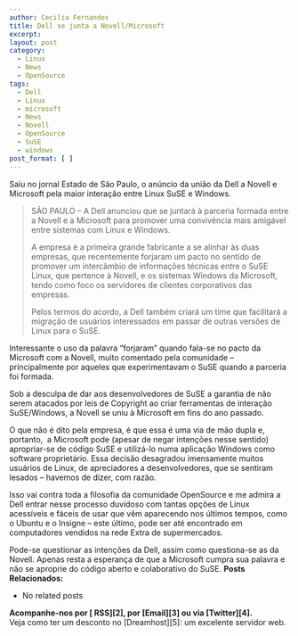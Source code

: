 ```yaml
---
author: Cecilia Fernandes
title: Dell se junta a Novell/Microsoft
excerpt:
layout: post
category:
  - Linux
  - News
  - OpenSource
tags:
  - Dell
  - Linux
  - microsoft
  - News
  - Novell
  - OpenSource
  - SuSE
  - windows
post_format: [ ]
---
```

Saiu no jornal Estado de São Paulo, o anúncio da união da Dell a Novell e Microsoft pela maior interação entre Linux SuSE e Windows.

> SÃO PAULO – A Dell anunciou que se juntará à parceria formada entre a Novell e a Microsoft para promover uma convivência mais amigável entre sistemas com Linux e Windows.
> 
> A empresa é a primeira grande fabricante a se alinhar às duas empresas, que recentemente forjaram um pacto no sentido de promover um intercâmbio de informações técnicas entre o SuSE Linux, que pertence à Novell, e os sistemas Windows da Microsoft, tendo como foco os servidores de clientes corporativos das empresas.
> 
> Pelos termos do acordo, a Dell também criará um time que facilitará a migração de usuários interessados em passar de outras versões de Linux para o SuSE.

Interessante o uso da palavra “forjaram” quando fala-se no pacto da Microsoft com a Novell, muito comentado pela comunidade – principalmente por aqueles que experimentavam o SuSE quando a parceria foi formada.

Sob a desculpa de dar aos desenvolvedores de SuSE a garantia de não serem atacados por leis de Copyright ao criar ferramentas de interação SuSE/Windows, a Novell se uniu à Microsoft em fins do ano passado.

O que não é dito pela empresa, é que essa é uma via de mão dupla e, portanto,  a Microsoft pode (apesar de negar intenções nesse sentido) apropriar-se de código SuSE e utilizá-lo numa aplicação Windows como software proprietário. Essa decisão desagradou imensamente muitos usuários de Linux, de apreciadores a desenvolvedores, que se sentiram lesados – havemos de dizer, com razão.

Isso vai contra toda a filosofia da comunidade OpenSource e me admira a Dell entrar nesse processo duvidoso com tantas opções de Linux acessíveis e fáceis de usar que vêm aparecendo nos últimos tempos, como o Ubuntu e o Insigne – este último, pode ser até encontrado em computadores vendidos na rede Extra de supermercados.

Pode-se questionar as intenções da Dell, assim como questiona-se as da Novell. Apenas resta a esperança de que a Microsoft cumpra sua palavra e não se aproprie do código aberto e colaborativo do SuSE. 
**Posts Relacionados:** 
*   No related posts









**Acompanhe-nos por [ RSS][2], por [Email][3] ou via [Twitter][4].**  
Veja como ter um desconto no [Dreamhost][5]: um excelente servidor web.

 [1]: https://twitter.com/share




